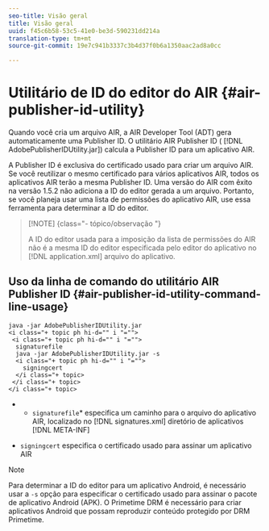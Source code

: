 ```yaml
---
seo-title: Visão geral
title: Visão geral
uuid: f45c6b58-53c5-41e0-be3d-590231dd214a
translation-type: tm+mt
source-git-commit: 19e7c941b3337c3b4d37f0b6a1350aac2ad8a0cc

---
```



# Utilitário de ID do editor do AIR {#air-publisher-id-utility}

Quando você cria um arquivo AIR, a AIR Developer Tool (ADT) gera automaticamente uma Publisher ID. O utilitário AIR Publisher ID ( [!DNL AdobePublisherIDUtility.jar]) calcula a Publisher ID para um aplicativo AIR.

A Publisher ID é exclusiva do certificado usado para criar um arquivo AIR. Se você reutilizar o mesmo certificado para vários aplicativos AIR, todos os aplicativos AIR terão a mesma Publisher ID. Uma versão do AIR com êxito na versão 1.5.2 não adiciona a ID do editor gerada a um arquivo. Portanto, se você planeja usar uma lista de permissões do aplicativo AIR, use essa ferramenta para determinar a ID do editor.

>[!NOTE] {class=&quot;- tópico/observação &quot;}
>
>A ID do editor usada para a imposição da lista de permissões do AIR não é a mesma ID do editor especificada pelo editor do aplicativo no [!DNL application.xml] arquivo do aplicativo.

## Uso da linha de comando do utilitário AIR Publisher ID {#air-publisher-id-utility-command-line-usage}

```
java -jar AdobePublisherIDUtility.jar 
<i class="+ topic ph hi-d="" i "="">
 <i class="+ topic ph hi-d="" i "="">
  signaturefile 
  java -jar AdobePublisherIDUtility.jar -s 
  <i class="+ topic ph hi-d="" i "="">
    signingcert
  </i class="+ topic>
 </i class="+ topic>
</i class="+ topic>
```

* 
   * `signaturefile`* especifica um caminho para o arquivo do aplicativo AIR, localizado no [!DNL signatures.xml] diretório de aplicativos [!DNL META-INF]

* `signingcert` especifica o certificado usado para assinar um aplicativo AIR

>[!NOTE]
>
>Para determinar a ID do editor para um aplicativo Android, é necessário usar a `-s` opção para especificar o certificado usado para assinar o pacote de aplicativo Android (APK). O Primetime DRM é necessário para criar aplicativos Android que possam reproduzir conteúdo protegido por DRM Primetime.